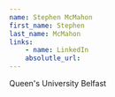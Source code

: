 ```yaml
---
name: Stephen McMahon
first_name: Stephen
last_name: McMahon
links:
	- name: LinkedIn
	absolutle_url:
---
```

Queen's University Belfast
